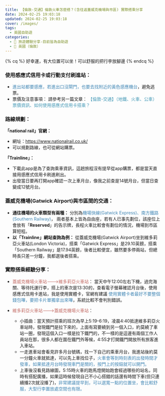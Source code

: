 ```yaml
---
title: 【倫敦-交通】倫敦火車怎麼搭？(含往返蓋威克機場與市區) 實際搭乘分享
date: 2024-02-25 19:03:18
updated: 2024-02-25 19:03:18
cover: /images/
tags:
  - 英國自助遊
categories: 
  - 🌴 旅遊體驗分享-目前皆為自助遊
  - 🥥 英國（倫敦） 
---
```

{% cq %} 好幸運，有大位置可以坐！可以舒服的把行李放腳邊 {% endcq %}

### 使用感應式信用卡或行動支付刷進站：
+ <font color=#4287B5>進出站都要感應，若進出口沒閘門，也要去找附近的黃色感應機台</font>，避免逃票。
+ 票價及注意事項：
請參考另一篇文章： <font color=#4599B6>【倫敦-交通】（地鐵、火車、公車）票價資訊、如何使用感應式信用卡搭乘？</font>
<!-- more -->

### 路線規劃：
**「national rail」官網：**
+ 網址：https://www.nationalrail.co.uk/
+ 可以規劃路線，也可從網站購票。

**「Trainline」：**
+ 下載此app是為了查詢乘車資訊，這趟旅程沒有提早從app購票，都是當天直接用感應式信用卡刷進刷出。
+ 出發當日要再打開app確認一次上車月台，像我之前查是14號月台，但當日查變成12號月台。

### 蓋威克機場(Gatwick Airport)與市區間的交通：
+ **通往機場的火車類型有兩種：**
分別為<font color=#4287B5>機場快線(Gatwick Express)、南方鐵路(Southern Railway)</font>， 兩者基本上皆為自由座，若有人已事先劃位，該座位上會放有「**Reserved**」的告示牌，長程火車比較會有劃位的情況，機場到市區算短程。
+ **以「Trainline」網站查詢為例：**
從蓋威克機場(Gatwick Airport)坐到維多莉亞火車站(London Victoria)，搭乘「Gatwick Express」是29.10英鎊，搭乘「Southern Railway」是17.94英鎊，後者比較便宜，雖然要多停兩站，但總時長只差一分鐘，我都選後者搭乘。

### 實際搭乘經驗分享：
+  <font color=#c36d67>蓋威克機場火車站--->維多莉亞火車站</font>：
當天中午12:00左右下機，過完海關、等待托運行李，搭上的車次是13:30的，查看電子螢幕確認月台後，使用感應式信用卡進站，我是使用實體卡，官網有建議 <font color=#4287B5>使用實體卡者最好不要整個錢包嗶，要把卡片單獨拿出來嗶</font>，系統比較不會判別錯誤。

+  <font color=#c36d67>維多莉亞火車站--->蓋威克機場火車站</font>：
   +	小插曲：當天預計搭乘的班次為早上5:19-6:19，凌晨4:40抵達維多莉亞火車站時，發現鐵門是拉下來的，上面有寫要繞到另一個入口，約莫繞了車站一圈，發現這個入口一樣是拉下鐵門的，不一樣的是這邊有兩個工作人員站在那，很多人都在圍在鐵門外等候，4:55才打開鐵門開放所有旅客進入車站。
   +	一走進車站會看見許多月台號碼，找一下自己的乘車月台，我進站後約莫一分鐘火車就抵達，可以先上車找位子，<font color=#4287B5>火車會等到時刻表的出發時間才發車，如果抵達月台時發現車門是關的，按門上的按鈕就可以開門。</font>
   + 上車後沒看見路線圖，5:15時火車的跑馬燈開始跑會經過哪些的站名，同時有搭配廣播，如果這時候發現自己不小心搭錯的話還有時間下車(但只連續播2次就沒播了)，<font color=#4287B5>非常建議提早到，可以選寬一點的位置坐，會比較舒服，大型行李置放處空間也有限。</font>

